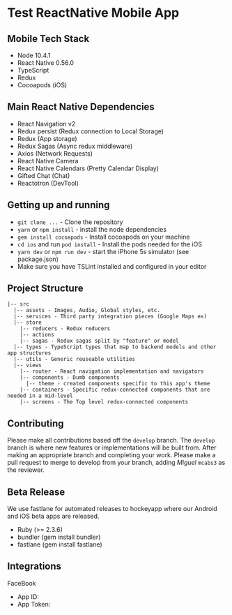 # Test ReactNative Mobile App

## Mobile Tech Stack
- Node 10.4.1
- React Native 0.56.0
- TypeScript
- Redux
- Cocoapods (iOS)

## Main React Native Dependencies
- React Navigation v2
- Redux persist (Redux connection to Local Storage)
- Redux (App storage)
- Redux Sagas (Async redux middleware)
- Axios (Network Requests)
- React Native Camera
- React Native Calendars (Pretty Calendar Display)
- Gifted Chat (Chat)
- Reactotron (DevTool)


## Getting up and running
- `git clone ...` - Clone the repository
- `yarn` or `npm install` - install the node dependencies
- `gem install cocoapods` - Install cocoapods on your machine
- `cd ios` and run `pod install` - Install the pods needed for the iOS
- `yarn dev` or `npm run dev` - start the iPhone 5s simulator (see package.json)
- Make sure you have TSLint installed and configured in your editor

## Project Structure

```
|-- src
  |-- assets - Images, Audio, Global styles, etc.
  |-- services - Third party integration pieces (Google Maps ex)
  |-- store
    |-- reducers - Redux reducers
    |-- actions
    |-- sagas - Redux sagas split by "feature" or model
  |-- types - TypeScript types that map to backend models and other app structures
  |-- utils - Generic reuseable utilities
  |-- views
    |-- router - React navigation implementation and navigators
    |-- components - Dumb components
      |-- theme - created components specific to this app's theme
    |-- containers - Specific redux-connected components that are needed in a mid-level
    |-- screens - The Top level redux-connected components
```

## Contributing

Please make all contributions based off the `develop` branch. The `develop` branch is where new features or implementations will be built from. After making an appropriate branch and completing your work. Please make a pull request to merge to develop from your branch, adding *Miguel* `mcabs3` as the reviewer.

## Beta Release
We use fastlane for automated releases to hockeyapp where our Android and iOS beta apps are released.

- Ruby (>= 2.3.6)
- bundler (gem install bundler)
- fastlane (gem install fastlane)

## Integrations

FaceBook
- App ID: 
- App Token: 


